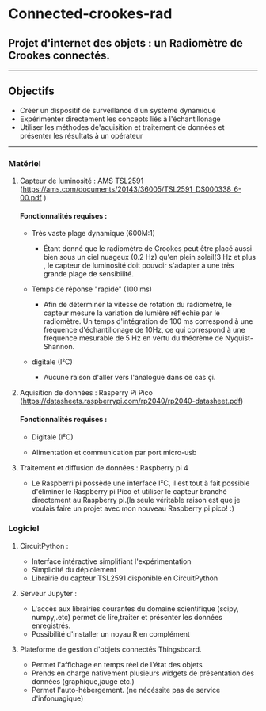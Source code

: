 # Connected-crookes-rad
## Projet d'internet des objets : un Radiomètre de Crookes connectés. 
------
## Objectifs 

* Créer un dispositif de surveillance d'un système dynamique
* Expérimenter directement les concepts liés à l'échantillonage
* Utiliser les méthodes de'aquisition et traitement de données et présenter les résultats à un opérateur
            

------
 ### Matériel 



1. Capteur de luminosité : AMS TSL2591 (https://ams.com/documents/20143/36005/TSL2591_DS000338_6-00.pdf )
   #### Fonctionnalités requises :
      * Très vaste plage dynamique (600M:1)
          * Étant donné que le radiomètre de Crookes peut être placé aussi bien sous un ciel nuageux (0.2 Hz)  qu'en plein soleil(3 Hz et plus , le                       capteur de luminosité doit pouvoir s'adapter à une très grande plage de sensibilité.
        
        
      * Temps de réponse "rapide" (100 ms)
          * Afin de déterminer la vitesse de rotation du radiomètre, le capteur mesure la variation de lumière réfléchie par le radiomètre. Un temps d'intégration de 100 ms correspond à une fréquence d'échantillonage de 10Hz, ce qui correspond à une fréquence mesurable de 5 Hz en vertu du théorème de Nyquist-Shannon.
    * digitale (I²C)
      * Aucune raison d'aller vers l'analogue dans ce cas çi.
      



2. Aquisition de données : Rasperry Pi Pico (https://datasheets.raspberrypi.com/rp2040/rp2040-datasheet.pdf)
    #### Fonctionnalités requises :
      * Digitale (I²C)  
         
      * Alimentation et communication par port micro-usb 



3. Traitement et diffusion de données : Raspberry pi 4
      *   Le Raspberri pi possède une inferface I²C, il est tout à fait possible d'éliminer le Raspberry pi Pico et utiliser le capteur branché                      directement au Raspberry pi.(la seule véritable raison est que je voulais faire un projet avec mon nouveau Raspberry pi pico! :)   
 
 ### Logiciel
 
1. CircuitPython : 
    * Interface intéractive simplifiant l'expérimentation
    * Simplicité du déploiement
    * Librairie du capteur TSL2591 disponible en CircuitPython
           
2. Serveur Jupyter : 
    * L'accès aux librairies courantes du domaine scientifique (scipy, numpy,.etc) permet de lire,traiter et présenter les données enregistrés.
    * Possibilité d'installer un noyau R en complément
         
3. Plateforme de gestion d'objets connectés Thingsboard.
    * Permet l'affichage en temps réel de l'état des objets
    * Prends en charge nativement plusieurs widgets de présentation des données (graphique,jauge etc.)
    * Permet l'auto-hébergement. (ne nécéssite pas de service d'infonuagique)
         
      
              
